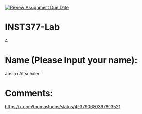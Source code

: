 [![Review Assignment Due Date](https://classroom.github.com/assets/deadline-readme-button-22041afd0340ce965d47ae6ef1cefeee28c7c493a6346c4f15d667ab976d596c.svg)](https://classroom.github.com/a/tQtgsl4A)
# INST377-Lab
4
# Name (Please Input your name):
Josiah Altschuler
# Comments: 
https://x.com/thomasfuchs/status/493790680397803521